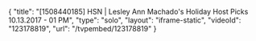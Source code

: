 {
    "title": "[1508440185] HSN | Lesley Ann Machado's Holiday Host Picks 10.13.2017 - 01 PM",
    "type": "solo",
    "layout": "iframe-static",
    "videoId": "123178819",
    "url": "\/tvpembed\/123178819"
}